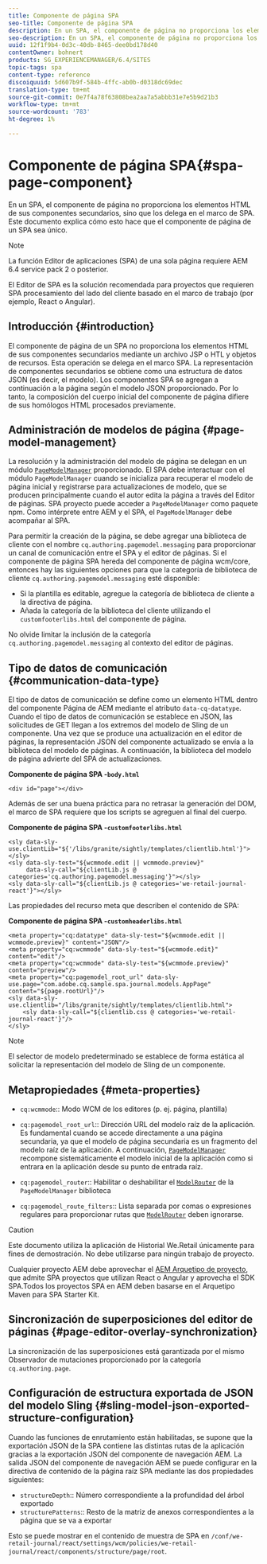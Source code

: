 ```yaml
---
title: Componente de página SPA
seo-title: Componente de página SPA
description: En un SPA, el componente de página no proporciona los elementos HTML de sus componentes secundarios, sino que los delega en el marco de SPA. Este documento explica cómo esto hace que el componente de página de un SPA sea único.
seo-description: En un SPA, el componente de página no proporciona los elementos HTML de sus componentes secundarios, sino que los delega en el marco de SPA. Este documento explica cómo esto hace que el componente de página de un SPA sea único.
uuid: 12f1f9b4-0d3c-40db-8465-dee0bd178d40
contentOwner: bohnert
products: SG_EXPERIENCEMANAGER/6.4/SITES
topic-tags: spa
content-type: reference
discoiquuid: 5d607b9f-584b-4ffc-ab0b-d0318dc69dec
translation-type: tm+mt
source-git-commit: 0e7f4a78f63808bea2aa7a5abbb31e7e5b9d21b3
workflow-type: tm+mt
source-wordcount: '783'
ht-degree: 1%

---
```



# Componente de página SPA{#spa-page-component}

En un SPA, el componente de página no proporciona los elementos HTML de sus componentes secundarios, sino que los delega en el marco de SPA. Este documento explica cómo esto hace que el componente de página de un SPA sea único.

>[!NOTE]
>
>La función Editor de aplicaciones (SPA) de una sola página requiere AEM 6.4 service pack 2 o posterior.
>
>El Editor de SPA es la solución recomendada para proyectos que requieren SPA procesamiento del lado del cliente basado en el marco de trabajo (por ejemplo, React o Angular).

## Introducción {#introduction}

El componente de página de un SPA no proporciona los elementos HTML de sus componentes secundarios mediante un archivo JSP o HTL y objetos de recursos. Esta operación se delega en el marco SPA. La representación de componentes secundarios se obtiene como una estructura de datos JSON (es decir, el modelo). Los componentes SPA se agregan a continuación a la página según el modelo JSON proporcionado. Por lo tanto, la composición del cuerpo inicial del componente de página difiere de sus homólogos HTML procesados previamente.

## Administración de modelos de página {#page-model-management}

La resolución y la administración del modelo de página se delegan en un módulo [ `PageModelManager`](/help/sites-developing/spa-blueprint.md#pagemodelmanager) proporcionado. El SPA debe interactuar con el módulo `PageModelManager` cuando se inicializa para recuperar el modelo de página inicial y registrarse para actualizaciones de modelo, que se producen principalmente cuando el autor edita la página a través del Editor de páginas. SPA proyecto puede acceder a `PageModelManager` como paquete npm. Como intérprete entre AEM y el SPA, el `PageModelManager` debe acompañar al SPA.

Para permitir la creación de la página, se debe agregar una biblioteca de cliente con el nombre `cq.authoring.pagemodel.messaging` para proporcionar un canal de comunicación entre el SPA y el editor de páginas. Si el componente de página SPA hereda del componente de página wcm/core, entonces hay las siguientes opciones para que la categoría de biblioteca de cliente `cq.authoring.pagemodel.messaging` esté disponible:

* Si la plantilla es editable, agregue la categoría de biblioteca de cliente a la directiva de página.
* Añada la categoría de la biblioteca del cliente utilizando el `customfooterlibs.html` del componente de página.

No olvide limitar la inclusión de la categoría `cq.authoring.pagemodel.messaging` al contexto del editor de páginas.

## Tipo de datos de comunicación {#communication-data-type}

El tipo de datos de comunicación se define como un elemento HTML dentro del componente Página de AEM mediante el atributo `data-cq-datatype`. Cuando el tipo de datos de comunicación se establece en JSON, las solicitudes de GET llegan a los extremos del modelo de Sling de un componente. Una vez que se produce una actualización en el editor de páginas, la representación JSON del componente actualizado se envía a la biblioteca del modelo de páginas. A continuación, la biblioteca del modelo de página advierte del SPA de actualizaciones.

**Componente de página SPA -`body.html`**

```
<div id="page"></div>
```

Además de ser una buena práctica para no retrasar la generación del DOM, el marco de SPA requiere que los scripts se agreguen al final del cuerpo.

**Componente de página SPA -`customfooterlibs.html`**

```
<sly data-sly-use.clientLib="${'/libs/granite/sightly/templates/clientlib.html'}"></sly>
<sly data-sly-test="${wcmmode.edit || wcmmode.preview}"
     data-sly-call="${clientLib.js @ categories='cq.authoring.pagemodel.messaging'}"></sly>
<sly data-sly-call="${clientLib.js @ categories='we-retail-journal-react'}"></sly>
```

Las propiedades del recurso meta que describen el contenido de SPA:

**Componente de página SPA -`customheaderlibs.html`**

```
<meta property="cq:datatype" data-sly-test="${wcmmode.edit || wcmmode.preview}" content="JSON"/>
<meta property="cq:wcmmode" data-sly-test="${wcmmode.edit}" content="edit"/>
<meta property="cq:wcmmode" data-sly-test="${wcmmode.preview}" content="preview"/>
<meta property="cq:pagemodel_root_url" data-sly-use.page="com.adobe.cq.sample.spa.journal.models.AppPage" content="${page.rootUrl}"/>
<sly data-sly-use.clientlib="/libs/granite/sightly/templates/clientlib.html">
    <sly data-sly-call="${clientlib.css @ categories='we-retail-journal-react'}"/>
</sly>
```

>[!NOTE]
>
>El selector de modelo predeterminado se establece de forma estática al solicitar la representación del modelo de Sling de un componente.

## Metapropiedades {#meta-properties}

* `cq:wcmmode`:: Modo WCM de los editores (p. ej. página, plantilla)
* `cq:pagemodel_root_url`:: Dirección URL del modelo raíz de la aplicación. Es fundamental cuando se accede directamente a una página secundaria, ya que el modelo de página secundaria es un fragmento del modelo raíz de la aplicación. A continuación, [`PageModelManager`](/help/sites-developing/spa-page-component.md) recompone sistemáticamente el modelo inicial de la aplicación como si entrara en la aplicación desde su punto de entrada raíz.

* `cq:pagemodel_router`:: Habilitar o deshabilitar el  [`ModelRouter`](/help/sites-developing/spa-routing.md) de la  `PageModelManager` biblioteca

* `cq:pagemodel_route_filters`:: Lista separada por comas o expresiones regulares para proporcionar rutas que  [`ModelRouter`](/help/sites-developing/spa-routing.md) deben ignorarse.

>[!CAUTION]
>
>Este documento utiliza la aplicación de Historial We.Retail únicamente para fines de demostración. No debe utilizarse para ningún trabajo de proyecto.
>
>Cualquier proyecto AEM debe aprovechar el [AEM Arquetipo de proyecto](https://docs.adobe.com/content/help/es-ES/experience-manager-core-components/using/developing/archetype/overview.html), que admite SPA proyectos que utilizan React o Angular y aprovecha el SDK SPA.Todos los proyectos SPA en AEM deben basarse en el Arquetipo Maven para SPA Starter Kit.

## Sincronización de superposiciones del editor de páginas {#page-editor-overlay-synchronization}

La sincronización de las superposiciones está garantizada por el mismo Observador de mutaciones proporcionado por la categoría `cq.authoring.page`.

## Configuración de estructura exportada de JSON del modelo Sling {#sling-model-json-exported-structure-configuration}

Cuando las funciones de enrutamiento están habilitadas, se supone que la exportación JSON de la SPA contiene las distintas rutas de la aplicación gracias a la exportación JSON del componente de navegación AEM. La salida JSON del componente de navegación AEM se puede configurar en la directiva de contenido de la página raíz SPA mediante las dos propiedades siguientes:

* `structureDepth`:: Número correspondiente a la profundidad del árbol exportado
* `structurePatterns`:: Resto de la matriz de anexos correspondientes a la página que se va a exportar

Esto se puede mostrar en el contenido de muestra de SPA en `/conf/we-retail-journal/react/settings/wcm/policies/we-retail-journal/react/components/structure/page/root`.